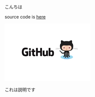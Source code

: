 こんちは

source code is [here](https://github.com//tn050403/SamplePage/)

![GitHub](./github.png)

これは説明です